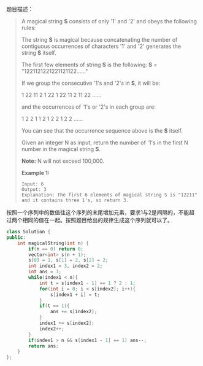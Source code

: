 题目描述：

> A magical string **S** consists of only '1' and '2' and obeys the following rules:
>
> The string **S** is magical because concatenating the number of contiguous occurrences of characters '1' and '2' generates the string **S** itself.
>
> The first few elements of string **S** is the following: **S** = "1221121221221121122……"
>
> If we group the consecutive '1's and '2's in **S**, it will be:
>
> 1 22 11 2 1 22 1 22 11 2 11 22 ......
>
> and the occurrences of '1's or '2's in each group are:
>
> 1 2	2 1 1 2 1 2 2 1 2 2 ......
>
> You can see that the occurrence sequence above is the **S** itself.
>
> Given an integer N as input, return the number of '1's in the first N number in the magical string **S**.
>
> **Note:** N will not exceed 100,000.
>
> **Example 1:**
>
> ```
> Input: 6
> Output: 3
> Explanation: The first 6 elements of magical string S is "12211" and it contains three 1's, so return 3.
> ```

按照一个序列中的数值往这个序列的末尾增加元素，要求1与2是间隔的，不能超过两个相同的值在一起。按照题目给出的规律生成这个序列就可以了。

```c++
class Solution {
public:
    int magicalString(int n) {
        if(n == 0) return 0;
        vector<int> s(n + 1);
        s[0] = 1, s[1] = 2, s[2] = 2;
        int index1 = 3, index2 = 2;
        int ans = 1;
        while(index1 < n){
            int t = s[index1 - 1] == 1 ? 2 : 1;
            for(int i = 0; i < s[index2]; i++){
                s[index1 + i] = t;
            }
            if(t == 1){
                ans += s[index2];
            }
            index1 += s[index2];
            index2++;
        }
        if(index1 > n && s[index1 - 1] == 1) ans--; 
        return ans;
    }
};
```


